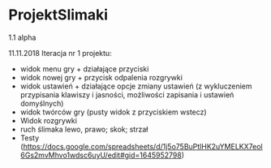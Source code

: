 # ProjektSlimaki          
1.1 alpha

11.11.2018
Iteracja nr 1 projektu:

- widok menu gry + działające przyciski
- widok nowej gry + przycisk odpalenia rozgrywki
- widok ustawień + działające opcje zmiany ustawień (z wykluczeniem przypisania klawiszy i jasności, możliwości zapisania i ustawień domyślnych)
- widok twórców gry (pusty widok z przyciskiem wstecz)
- Widok rozgrywki
- ruch ślimaka lewo, prawo; skok; strzał
- Testy (https://docs.google.com/spreadsheets/d/1j5o75BuPtlHK2uYMELKX7eol6Gs2mvMhvo1wdsc6uyU/edit#gid=1645952798)
